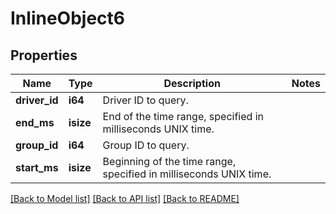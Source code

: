 # InlineObject6

## Properties
Name | Type | Description | Notes
------------ | ------------- | ------------- | -------------
**driver_id** | **i64** | Driver ID to query. | 
**end_ms** | **isize** | End of the time range, specified in milliseconds UNIX time. | 
**group_id** | **i64** | Group ID to query. | 
**start_ms** | **isize** | Beginning of the time range, specified in milliseconds UNIX time. | 

[[Back to Model list]](../README.md#documentation-for-models) [[Back to API list]](../README.md#documentation-for-api-endpoints) [[Back to README]](../README.md)


